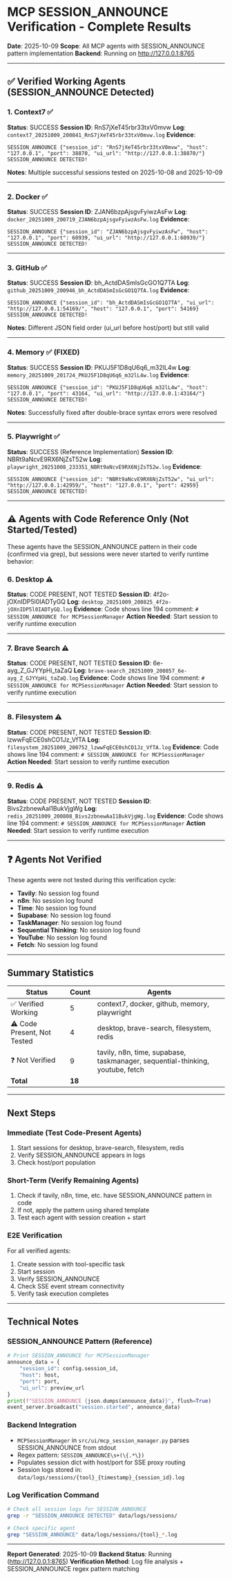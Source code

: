 # MCP SESSION_ANNOUNCE Verification - Complete Results

**Date**: 2025-10-09
**Scope**: All MCP agents with SESSION_ANNOUNCE pattern implementation
**Backend**: Running on http://127.0.0.1:8765

---

## ✅ Verified Working Agents (SESSION_ANNOUNCE Detected)

### 1. Context7 ✅
**Status**: SUCCESS
**Session ID**: RnS7jXeT45rbr33txV0mvw
**Log**: `context7_20251009_200841_RnS7jXeT45rbr33txV0mvw.log`
**Evidence**:
```
SESSION_ANNOUNCE {"session_id": "RnS7jXeT45rbr33txV0mvw", "host": "127.0.0.1", "port": 38870, "ui_url": "http://127.0.0.1:38870/"}
SESSION_ANNOUNCE DETECTED!
```
**Notes**: Multiple successful sessions tested on 2025-10-08 and 2025-10-09

---

### 2. Docker ✅
**Status**: SUCCESS
**Session ID**: ZJAN6bzpAjsgvFyiwzAsFw
**Log**: `docker_20251009_200719_ZJAN6bzpAjsgvFyiwzAsFw.log`
**Evidence**:
```
SESSION_ANNOUNCE {"session_id": "ZJAN6bzpAjsgvFyiwzAsFw", "host": "127.0.0.1", "port": 60939, "ui_url": "http://127.0.0.1:60939/"}
SESSION_ANNOUNCE DETECTED!
```

---

### 3. GitHub ✅
**Status**: SUCCESS
**Session ID**: bh_ActdDASmIsGcGO1Q7TA
**Log**: `github_20251009_200946_bh_ActdDASmIsGcGO1Q7TA.log`
**Evidence**:
```
SESSION_ANNOUNCE {"session_id": "bh_ActdDASmIsGcGO1Q7TA", "ui_url": "http://127.0.0.1:54169/", "host": "127.0.0.1", "port": 54169}
SESSION_ANNOUNCE DETECTED!
```
**Notes**: Different JSON field order (ui_url before host/port) but still valid

---

### 4. Memory ✅ (FIXED)
**Status**: SUCCESS
**Session ID**: PKUJ5F1D8qU6q6_m32lL4w
**Log**: `memory_20251009_201724_PKUJ5F1D8qU6q6_m32lL4w.log`
**Evidence**:
```
SESSION_ANNOUNCE {"session_id": "PKUJ5F1D8qU6q6_m32lL4w", "host": "127.0.0.1", "port": 43164, "ui_url": "http://127.0.0.1:43164/"}
SESSION_ANNOUNCE DETECTED!
```
**Notes**: Successfully fixed after double-brace syntax errors were resolved

---

### 5. Playwright ✅
**Status**: SUCCESS (Reference Implementation)
**Session ID**: NBRt9aNcvE9RX6NjZsT52w
**Log**: `playwright_20251008_233351_NBRt9aNcvE9RX6NjZsT52w.log`
**Evidence**:
```
SESSION_ANNOUNCE {"session_id": "NBRt9aNcvE9RX6NjZsT52w", "ui_url": "http://127.0.0.1:42959/", "host": "127.0.0.1", "port": 42959}
SESSION_ANNOUNCE DETECTED!
```

---

## ⚠️ Agents with Code Reference Only (Not Started/Tested)

These agents have the SESSION_ANNOUNCE pattern in their code (confirmed via grep), but sessions were never started to verify runtime behavior:

### 6. Desktop ⚠️
**Status**: CODE PRESENT, NOT TESTED
**Session ID**: 4f2o-jOXnIDP5l0IADTyGQ
**Log**: `desktop_20251009_200825_4f2o-jOXnIDP5l0IADTyGQ.log`
**Evidence**: Code shows line 194 comment: `# SESSION_ANNOUNCE for MCPSessionManager`
**Action Needed**: Start session to verify runtime execution

---

### 7. Brave Search ⚠️
**Status**: CODE PRESENT, NOT TESTED
**Session ID**: 6e-ayg_Z_GJYYpHi_taZaQ
**Log**: `brave-search_20251009_200857_6e-ayg_Z_GJYYpHi_taZaQ.log`
**Evidence**: Code shows line 194 comment: `# SESSION_ANNOUNCE for MCPSessionManager`
**Action Needed**: Start session to verify runtime execution

---

### 8. Filesystem ⚠️
**Status**: CODE PRESENT, NOT TESTED
**Session ID**: lzwwFqECE0shCO1Jz_VfTA
**Log**: `filesystem_20251009_200752_lzwwFqECE0shCO1Jz_VfTA.log`
**Evidence**: Code shows line 194 comment: `# SESSION_ANNOUNCE for MCPSessionManager`
**Action Needed**: Start session to verify runtime execution

---

### 9. Redis ⚠️
**Status**: CODE PRESENT, NOT TESTED
**Session ID**: Bivs2zbnewAaI1BukVjgWg
**Log**: `redis_20251009_200808_Bivs2zbnewAaI1BukVjgWg.log`
**Evidence**: Code shows line 194 comment: `# SESSION_ANNOUNCE for MCPSessionManager`
**Action Needed**: Start session to verify runtime execution

---

## ❓ Agents Not Verified

These agents were not tested during this verification cycle:

- **Tavily**: No session log found
- **n8n**: No session log found
- **Time**: No session log found
- **Supabase**: No session log found
- **TaskManager**: No session log found
- **Sequential Thinking**: No session log found
- **YouTube**: No session log found
- **Fetch**: No session log found

---

## Summary Statistics

| Status | Count | Agents |
|--------|-------|--------|
| ✅ Verified Working | 5 | context7, docker, github, memory, playwright |
| ⚠️ Code Present, Not Tested | 4 | desktop, brave-search, filesystem, redis |
| ❓ Not Verified | 9 | tavily, n8n, time, supabase, taskmanager, sequential-thinking, youtube, fetch |
| **Total** | **18** | |

---

## Next Steps

### Immediate (Test Code-Present Agents)
1. Start sessions for desktop, brave-search, filesystem, redis
2. Verify SESSION_ANNOUNCE appears in logs
3. Check host/port population

### Short-Term (Verify Remaining Agents)
1. Check if tavily, n8n, time, etc. have SESSION_ANNOUNCE pattern in code
2. If not, apply the pattern using shared template
3. Test each agent with session creation + start

### E2E Verification
For all verified agents:
1. Create session with tool-specific task
2. Start session
3. Verify SESSION_ANNOUNCE
4. Check SSE event stream connectivity
5. Verify task execution completes

---

## Technical Notes

### SESSION_ANNOUNCE Pattern (Reference)
```python
# Print SESSION_ANNOUNCE for MCPSessionManager
announce_data = {
    "session_id": config.session_id,
    "host": host,
    "port": port,
    "ui_url": preview_url
}
print(f"SESSION_ANNOUNCE {json.dumps(announce_data)}", flush=True)
event_server.broadcast("session.started", announce_data)
```

### Backend Integration
- `MCPSessionManager` in `src/ui/mcp_session_manager.py` parses SESSION_ANNOUNCE from stdout
- Regex pattern: `SESSION_ANNOUNCE\s+(\{.*\})`
- Populates session dict with host/port for SSE proxy routing
- Session logs stored in: `data/logs/sessions/{tool}_{timestamp}_{session_id}.log`

### Log Verification Command
```bash
# Check all session logs for SESSION_ANNOUNCE
grep -r "SESSION_ANNOUNCE DETECTED" data/logs/sessions/

# Check specific agent
grep "SESSION_ANNOUNCE" data/logs/sessions/{tool}_*.log
```

---

**Report Generated**: 2025-10-09
**Backend Status**: Running (http://127.0.0.1:8765)
**Verification Method**: Log file analysis + SESSION_ANNOUNCE regex pattern matching
